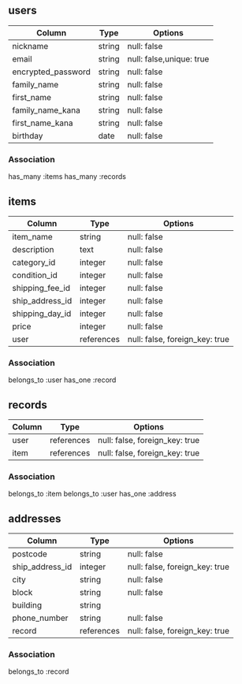 ## users

| Column             | Type       | Options                  |
| ------------------ | ---------- | ------------------------ |
| nickname           | string     | null: false              |
| email              | string     | null: false,unique: true |
| encrypted_password | string     | null: false              |
| family_name        | string     | null: false              |
| first_name         | string     | null: false              |
| family_name_kana   | string     | null: false              |
| first_name_kana    | string     | null: false              |
| birthday           | date       | null: false              |

### Association
has_many :items
has_many :records

## items

| Column             | Type       | Options                        |
| ------------------ | ---------- | ------------------------------ |
| item_name          | string     | null: false                    |
| description        | text       | null: false                    |
| category_id        | integer    | null: false                    |
| condition_id       | integer    | null: false                    |
| shipping_fee_id    | integer    | null: false                    |
| ship_address_id    | integer    | null: false                    |
| shipping_day_id    | integer    | null: false                    |
| price              | integer    | null: false                    |
| user               | references | null: false, foreign_key: true |

### Association
belongs_to :user
has_one :record

## records
| Column             | Type       | Options                        |
| ------------------ | ---------- | ------------------------------ |
| user               | references | null: false, foreign_key: true |
| item               | references | null: false, foreign_key: true |

### Association
belongs_to :item
belongs_to :user
has_one :address

## addresses
| Column             | Type       | Options                        |
| ------------------ | ---------- | ------------------------------ |
| postcode           | string     | null: false                    |
| ship_address_id    | integer    | null: false, foreign_key: true |
| city               | string     | null: false                    |
| block              | string     | null: false                    |
| building           | string     |                                |
| phone_number       | string     | null: false                    |
| record             | references | null: false, foreign_key: true |

### Association
belongs_to :record